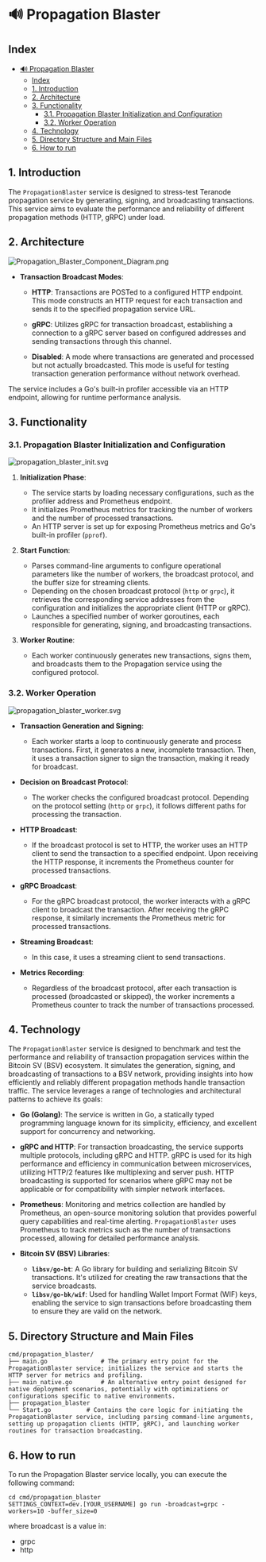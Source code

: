 #  🔊 Propagation Blaster

## Index


- [🔊 Propagation Blaster](#-propagation-blaster)
  - [Index](#index)
  - [1. Introduction](#1-introduction)
  - [2. Architecture](#2-architecture)
  - [3. Functionality](#3-functionality)
    - [3.1. Propagation Blaster Initialization and Configuration](#31-propagation-blaster-initialization-and-configuration)
    - [3.2. Worker Operation](#32-worker-operation)
  - [4. Technology](#4-technology)
  - [5. Directory Structure and Main Files](#5-directory-structure-and-main-files)
  - [6. How to run](#6-how-to-run)


## 1. Introduction

The `PropagationBlaster` service is designed to stress-test Teranode propagation service by generating, signing, and broadcasting transactions. This service aims to evaluate the performance and reliability of different propagation methods (HTTP, gRPC) under load.


## 2. Architecture

![Propagation_Blaster_Component_Diagram.png](img%2FPropagation_Blaster_Component_Diagram.png)

- **Transaction Broadcast Modes**:

    - **HTTP**: Transactions are POSTed to a configured HTTP endpoint. This mode constructs an HTTP request for each transaction and sends it to the specified propagation service URL.

    - **gRPC**: Utilizes gRPC for transaction broadcast, establishing a connection to a gRPC server based on configured addresses and sending transactions through this channel.

    - **Disabled**: A mode where transactions are generated and processed but not actually broadcasted. This mode is useful for testing transaction generation performance without network overhead.

The service includes a Go's built-in profiler accessible via an HTTP endpoint, allowing for runtime performance analysis.

## 3. Functionality

### 3.1. Propagation Blaster Initialization and Configuration

![propagation_blaster_init.svg](img%2Fplantuml%2Fpropagation_blaster_init.svg)

1. **Initialization Phase**:
    - The service starts by loading necessary configurations, such as the profiler address and Prometheus endpoint.
    - It initializes Prometheus metrics for tracking the number of workers and the number of processed transactions.
    - An HTTP server is set up for exposing Prometheus metrics and Go's built-in profiler (`pprof`).

2. **Start Function**:
    - Parses command-line arguments to configure operational parameters like the number of workers, the broadcast protocol, and the buffer size for streaming clients.
    - Depending on the chosen broadcast protocol (`http` or `grpc`), it retrieves the corresponding service addresses from the configuration and initializes the appropriate client (HTTP or gRPC).
    - Launches a specified number of worker goroutines, each responsible for generating, signing, and broadcasting transactions.

3. **Worker Routine**:
    - Each worker continuously generates new transactions, signs them, and broadcasts them to the Propagation service using the configured protocol.

### 3.2. Worker Operation

![propagation_blaster_worker.svg](img%2Fplantuml%2Fpropagation_blaster_worker.svg)


- **Transaction Generation and Signing**:
    - Each worker starts a loop to continuously generate and process transactions. First, it generates a new, incomplete transaction. Then, it uses a transaction signer to sign the transaction, making it ready for broadcast.

- **Decision on Broadcast Protocol**:
    - The worker checks the configured broadcast protocol. Depending on the protocol setting (`http` or `grpc`), it follows different paths for processing the transaction.

- **HTTP Broadcast**:
    - If the broadcast protocol is set to HTTP, the worker uses an HTTP client to send the transaction to a specified endpoint. Upon receiving the HTTP response, it increments the Prometheus counter for processed transactions.

- **gRPC Broadcast**:
    - For the gRPC broadcast protocol, the worker interacts with a gRPC client to broadcast the transaction. After receiving the gRPC response, it similarly increments the Prometheus metric for processed transactions.

- **Streaming Broadcast**:
    - In this case, it uses a streaming client to send transactions.

- **Metrics Recording**:
    - Regardless of the broadcast protocol, after each transaction is processed (broadcasted or skipped), the worker increments a Prometheus counter to track the number of transactions processed.


## 4. Technology

The `PropagationBlaster` service is designed to benchmark and test the performance and reliability of transaction propagation services within the Bitcoin SV (BSV) ecosystem. It simulates the generation, signing, and broadcasting of transactions to a BSV network, providing insights into how efficiently and reliably different propagation methods handle transaction traffic. The service leverages a range of technologies and architectural patterns to achieve its goals:


- **Go (Golang)**: The service is written in Go, a statically typed programming language known for its simplicity, efficiency, and excellent support for concurrency and networking.

- **gRPC and HTTP**: For transaction broadcasting, the service supports multiple protocols, including gRPC and HTTP. gRPC is used for its high performance and efficiency in communication between microservices, utilizing HTTP/2 features like multiplexing and server push. HTTP broadcasting is supported for scenarios where gRPC may not be applicable or for compatibility with simpler network interfaces.

- **Prometheus**: Monitoring and metrics collection are handled by Prometheus, an open-source monitoring solution that provides powerful query capabilities and real-time alerting. `PropagationBlaster` uses Prometheus to track metrics such as the number of transactions processed, allowing for detailed performance analysis.

- **Bitcoin SV (BSV) Libraries**:
    - **`libsv/go-bt`**: A Go library for building and serializing Bitcoin SV transactions. It's utilized for creating the raw transactions that the service broadcasts.
    - **`libsv/go-bk/wif`**: Used for handling Wallet Import Format (WIF) keys, enabling the service to sign transactions before broadcasting them to ensure they are valid on the network.

## 5. Directory Structure and Main Files

```
cmd/propagation_blaster/
├── main.go               # The primary entry point for the PropagationBlaster service; initializes the service and starts the HTTP server for metrics and profiling.
├── main_native.go        # An alternative entry point designed for native deployment scenarios, potentially with optimizations or configurations specific to native environments.
├── propagation_blaster
└── Start.go          # Contains the core logic for initiating the PropagationBlaster service, including parsing command-line arguments, setting up propagation clients (HTTP, gRPC), and launching worker routines for transaction broadcasting.
```

## 6. How to run

To run the Propagation Blaster service locally, you can execute the following command:

```shell
cd cmd/propagation_blaster
SETTINGS_CONTEXT=dev.[YOUR_USERNAME] go run -broadcast=grpc -workers=10 -buffer_size=0
```

where broadcast is a value in:
* grpc
* http
